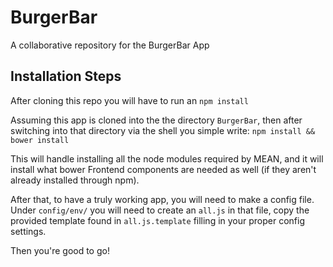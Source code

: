 BurgerBar
=========

A collaborative repository for the BurgerBar App


## Installation Steps

After cloning this repo you will have to run an `npm install`

Assuming this app is cloned into the the directory `BurgerBar`, then after switching into that directory via the shell you simple write:
`npm install && bower install`

This will handle installing all the node modules required by MEAN, and it will install what bower Frontend components are needed as well (if they aren't already installed through npm).

After that, to have a truly working app, you will need to make a config file. Under `config/env/` you will need to create an `all.js` in that file, copy the provided template found in `all.js.template` filling in your proper config settings.

Then you're good to go!
